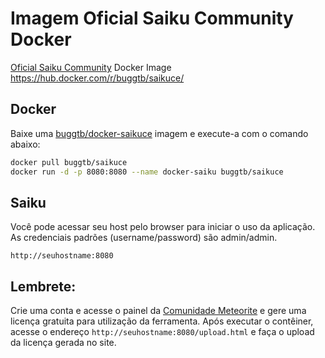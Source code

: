 # Imagem Oficial Saiku Community Docker
[Oficial Saiku Community][1] Docker Image https://hub.docker.com/r/buggtb/saikuce/

## Docker
Baixe uma [buggtb/docker-saikuce][2] imagem e execute-a com o comando abaixo:
```bash
docker pull buggtb/saikuce
docker run -d -p 8080:8080 --name docker-saiku buggtb/saikuce
```

## Saiku
Você pode acessar seu host pelo browser para iniciar o uso da aplicação. As credenciais padrões (username/password) são admin/admin.
```
http://seuhostname:8080
```

## Lembrete:
Crie uma conta e acesse o painel da [Comunidade Meteorite][3] e gere uma licença gratuita para utilização da ferramenta.
Após executar o contêiner, acesse o endereço `http://seuhostname:8080/upload.html` e faça o upload da licença gerada no site.

[1]: http://saiku-documentation.readthedocs.io/en/latest/installation_guide.html
[2]: https://hub.docker.com/r/buggtb/saikuce/
[3]: https://licensing.meteorite.bi/login
